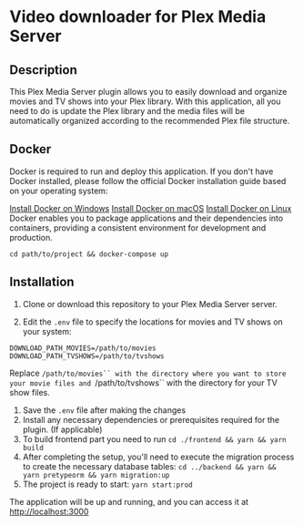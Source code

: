 # Video downloader for Plex Media Server 

## Description

This Plex Media Server plugin allows you to easily download and organize movies and TV shows into your Plex library. With this application, all you need to do is update the Plex library and the media files will be automatically organized according to the recommended Plex file structure.

## Docker

Docker is required to run and deploy this application. If you don't have Docker installed, please follow the official Docker installation guide based on your operating system:

[Install Docker on Windows](https://docs.docker.com/desktop/install/windows-install/)
[Install Docker on macOS](https://docs.docker.com/desktop/install/mac-install/)
[Install Docker on Linux](https://docs.docker.com/engine/install/)
Docker enables you to package applications and their dependencies into containers, providing a consistent environment for development and production.

`cd path/to/project && docker-compose up`

## Installation

1. Clone or download this repository to your Plex Media Server server.

2. Edit the `.env` file to specify the locations for movies and TV shows on your system:

```
DOWNLOAD_PATH_MOVIES=/path/to/movies
DOWNLOAD_PATH_TVSHOWS=/path/to/tvshows
```

Replace `/path/to/movies`` with the directory where you want to store your movie files and `/path/to/tvshows`` with the directory for your TV show files.


1. Save the `.env` file after making the changes
2. Install any necessary dependencies or prerequisites required for the plugin. (If applicable)
3. To build frontend part you need to run `cd ./frontend && yarn && yarn build`
4. After completing the setup, you'll need to execute the migration process to create the necessary database tables: `cd ../backend && yarn && yarn pretypeorm && yarn migration:up`
5. The project is ready to start: `yarn start:prod`

The application will be up and running, and you can access it at [http://localhost:3000](http://localhost:3000)





